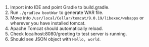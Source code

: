 1. Import into IDE and point Gradle to build.gradle.
2. Run `./gradlew bootWar` to generate WAR file.
3. Move into `/usr/local/Cellar/tomcat/9.0.19/libexec/webapps` or wherever you have installed tomcat.
4. Apache Tomcat should automatically reload.
5. Check localhost:8080/greeting to test server is running.
6. Should see JSON object with `Hello, world`.